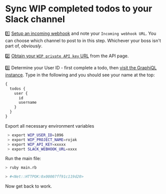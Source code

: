 # Sync WIP completed todos to your Slack channel

:one: [Setup an incoming webhook](https://my.slack.com/services/new/incoming-webhook) and note your `Incoming webhook URL`. You can choose which channel to post to in this step. Whichever your boss isn't part of, *obviously*.

:two: [Obtain your `WIP private API key` URL](https://wip.chat/api) from the API page.

:three: Determine your User ID - first complete a todo, then [visit the GraphiQL instance](https://wip.chat/graphiql). Type in the following and you should see your name at the top:
```js
{
  todos {
    user {
      id
      username
    }
  }
}
```

Export all necessary environment variables

```sh
 > export WIP_USER_ID=1096
 > export WIP_PROJECT_NAME=rojak
 > export WIP_API_KEY=xxxxx
 > export SLACK_WEBHOOK_URL=xxxx
 ```
 
Run the main file:

```sh
> ruby main.rb

> #<Net::HTTPOK:0x00007ff91c119d20>
```

Now get back to work.
